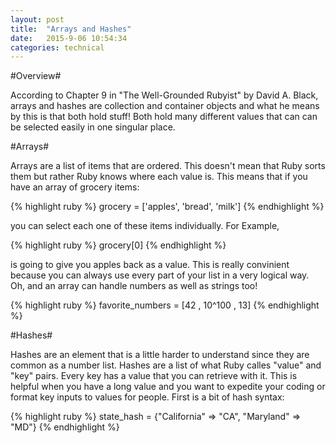 ```yaml
---
layout: post
title:  "Arrays and Hashes"
date:   2015-9-06 10:54:34
categories: technical
---
```


#Overview#

According to Chapter 9 in "The Well-Grounded Rubyist" by David A. Black, arrays and hashes are collection and container objects and what he means by this is that both hold stuff! Both hold many different values that can can be selected easily in one singular place.

#Arrays#

Arrays are a list of items that are ordered. This doesn't mean that Ruby sorts them but rather Ruby knows where each value is. This means that if you have an array of grocery items:

{% highlight ruby %}
grocery = ['apples', 'bread', 'milk']
{% endhighlight %}

you can select each one of these items individually. For Example,

{% highlight ruby %}
grocery[0]
{% endhighlight %}

is going to give you apples back as a value. This is really convinient because you can always use every part of your list in a very logical way. Oh, and an array can handle numbers as well as strings too!

{% highlight ruby %}
favorite_numbers = [42 , 10^100 , 13]
{% endhighlight %}

#Hashes#

Hashes are an element that is a little harder to understand since they are common as a number list. Hashes are a list of what Ruby calles "value" and "key" pairs. Every key has a value that you can retrieve with it. This is helpful when you have a long value and you want to expedite your coding or format key inputs to values for people. First is a bit of hash syntax:

{% highlight ruby %}
state_hash = {"California" => "CA", "Maryland" => "MD"}
{% endhighlight %}